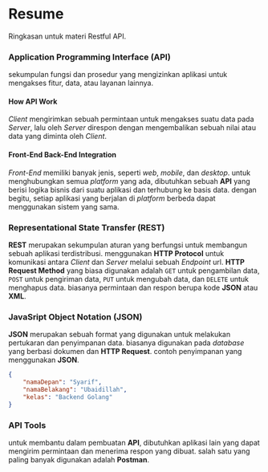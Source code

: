 # Resume
Ringkasan untuk materi Restful API.

### Application Programming Interface (API)
sekumpulan fungsi dan prosedur yang mengizinkan aplikasi untuk mengakses fitur, data, atau layanan lainnya.

#### How API Work
*Client* mengirimkan sebuah permintaan untuk mengakses suatu data pada *Server*, lalu oleh *Server* direspon dengan mengembalikan sebuah nilai atau data yang diminta oleh *Client*.

#### Front-End Back-End Integration
*Front-End* memiliki banyak jenis, seperti *web*, *mobile*, dan *desktop*. untuk menghubungkan semua *platform* yang ada, dibutuhkan sebuah **API** yang berisi logika bisnis dari suatu aplikasi dan terhubung ke basis data. dengan begitu, setiap aplikasi yang berjalan di *platform* berbeda dapat menggunakan sistem yang sama.

### Representational State Transfer (REST)
**REST** merupakan sekumpulan aturan yang berfungsi untuk membangun sebuah aplikasi terdistribusi. menggunakan **HTTP Protocol** untuk komunikasi antara *Client* dan *Server* melalui sebuah *Endpoint* url. **HTTP Request Method** yang biasa digunakan adalah `GET` untuk pengambilan data, `POST` untuk pengiriman data, `PUT` untuk mengubah data, dan `DELETE` untuk menghapus data. biasanya permintaan dan respon berupa kode **JSON** atau **XML**.

### JavaSript Object Notation (JSON)
**JSON** merupakan sebuah format yang digunakan untuk melakukan pertukaran dan penyimpanan data. biasanya digunakan pada *database* yang berbasi dokumen dan **HTTP Request**. contoh penyimpanan yang menggunakan **JSON**.
```json
{
	"namaDepan": "Syarif",
	"namaBelakang": "Ubaidillah",
	"kelas": "Backend Golang"
}
```

### API Tools
untuk membantu dalam pembuatan **API**, dibutuhkan aplikasi lain yang dapat mengirim permintaan dan menerima respon yang dibuat. salah satu yang paling banyak digunakan adalah **Postman**.
	
